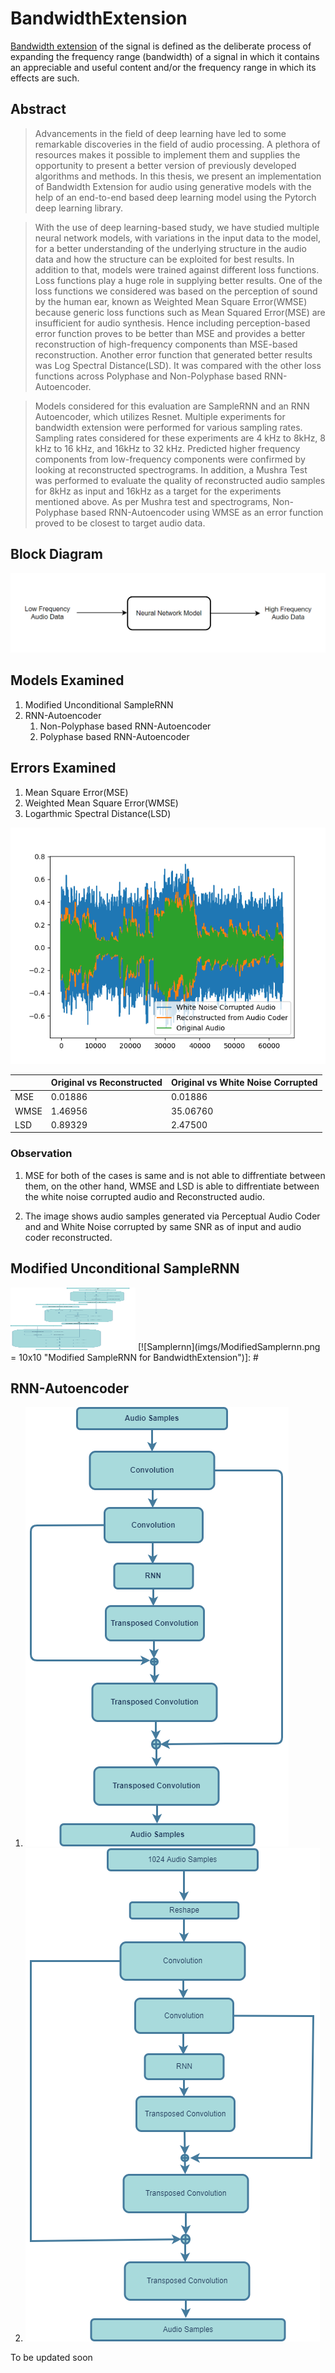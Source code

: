 # BandwidthExtension

[Bandwidth extension](https://en.wikipedia.org/wiki/Bandwidth_extension) of the signal is defined as the deliberate process of expanding the frequency range (bandwidth) of a signal in which it contains an appreciable and useful content and/or the frequency range in which its effects are such.


## Abstract
  >Advancements in the field of deep learning have led to some remarkable discoveries in
 the field of audio processing. A plethora of resources makes it possible to implement them
 and supplies the opportunity to present a better version of previously developed algorithms and methods. In this thesis, we present an implementation of Bandwidth Extension for audio using generative models with the help of an end-to-end based deep learning model using the Pytorch deep learning library.

>With the use of deep learning-based study, we have studied multiple neural network models, with variations in the input data to the model, for a better understanding of the underlying structure in the audio data and how the structure can be exploited for best results. In addition to that, models were trained against different loss functions. Loss functions play a huge role in supplying better results. One of the loss functions we considered was based on the perception of sound by the human ear, known as Weighted Mean Square Error(WMSE) because generic loss functions such as Mean Squared Error(MSE) are insufficient for audio synthesis. Hence including perception-based error function proves to be better than MSE and provides a better reconstruction of high-frequency components than MSE-based reconstruction. Another error function that generated better results was Log Spectral Distance(LSD). It was compared with the other loss functions across Polyphase and Non-Polyphase based RNN-Autoencoder.

> Models considered for this evaluation are SampleRNN and an RNN Autoencoder, which utilizes Resnet. Multiple experiments for bandwidth extension were performed for various sampling rates. Sampling rates considered for these experiments are 4 kHz to 8kHz, 8 kHz to 16 kHz, and 16kHz to 32 kHz. Predicted higher frequency components from low-frequency components were confirmed by looking at reconstructed spectrograms. In addition, a Mushra Test was performed to evaluate the quality of reconstructed audio samples for 8kHz as input and 16kHz as a target for the experiments mentioned above. As per Mushra test and spectrograms, Non-Polyphase based RNN-Autoencoder using WMSE as an error function proved to be closest to target audio data. 

## Block Diagram
![Simple Block Diagram](imgs/base.PNG "Simple Block Diagram")

## Models Examined 
1. Modified Unconditional SampleRNN
2. RNN-Autoencoder
    1. Non-Polyphase based RNN-Autoencoder
    2. Polyphase based RNN-Autoencoder
## Errors Examined
1. Mean Square Error(MSE)
2. Weighted Mean Square Error(WMSE)
3. Logarthmic Spectral Distance(LSD)


![ORP](imgs/Orig_Ac_corrr.png "Original vs PAC Reconstructed and White Noise Corrupted Audio")


|      | Original vs Reconstructed | Original vs White Noise Corrupted |
|------|---------------------------|-----------------------------------|
| MSE  |          0.01886          |              0.01886              |
| WMSE |          1.46956          |              35.06760             |
| LSD  |          0.89329          |              2.47500              |

### Observation
1. MSE for both of the cases is same and is not able to diffrentiate between them, on the other hand, WMSE and LSD is able to diffrentiate between the white noise corrupted audio and Reconstructed audio.


2. The image shows audio samples generated via Perceptual Audio Coder and and White Noise corrupted by same SNR as of input and audio coder reconstructed.

## Modified Unconditional SampleRNN
<img src= "imgs/ModifiedSamplernn.png"  width="200" height="100" >
[![Samplernn](imgs/ModifiedSamplernn.png = 10x10 "Modified SampleRNN for BandwidthExtension")]: #

## RNN-Autoencoder
1. ![Non-Polyphase](imgs/TransposedConvolution_Autorncoder_RNN_NP_01.png "Non-Polyphase")
2. ![Polyphase](imgs/TransposedConvolution_Autorncoder_RNN_P_02.png "Polyphase")

To be updated soon